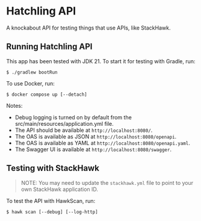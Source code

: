 # Hatchling API

A knockabout API for testing things that use APIs, like StackHawk.

## Running Hatchling API

This app has been tested with JDK 21. To start it for testing with Gradle, run:

```shell
$ ./gradlew bootRun
```

To use Docker, run:

```shell
$ docker compose up [--detach]
```

Notes:

* Debug logging is turned on by default from the src/main/resources/application.yml file.
* The API should be available at `http://localhost:8080/`.
* The OAS is available as JSON at `http://localhost:8080/openapi`.
* The OAS is available as YAML at `http://localhost:8080/openapi.yaml`.
* The Swagger UI is available at `http://localhost:8080/swagger`.

## Testing with StackHawk

> NOTE: You may need to update the `stackhawk.yml` file to point to your own StackHawk application ID.

To test the API with HawkScan, run:

```shell
$ hawk scan [--debug] [--log-http]
```
